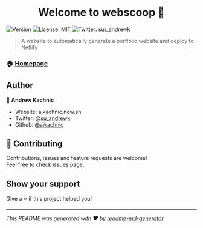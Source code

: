 <h1 align="center">Welcome to webscoop 👋</h1>
<p>
  <img alt="Version" src="https://img.shields.io/badge/version-0.10-blue.svg?cacheSeconds=2592000" />
  <a href="#" target="_blank">
    <img alt="License: MIT" src="https://img.shields.io/badge/License-MIT-yellow.svg" />
  </a>
  <a href="https://twitter.com/su\_andrewk" target="_blank">
    <img alt="Twitter: su\_andrewk" src="https://img.shields.io/twitter/follow/su\_andrewk.svg?style=social" />
  </a>
</p>

> A website to automatically generate a portfolio website and deploy to Netlify

### 🏠 [Homepage](webscoop)

## Author

👤 **Andrew Kachnic**

* Website: ajkachnic.now.sh
* Twitter: [@su\_andrewk](https://twitter.com/su\_andrewk)
* Github: [@ajkachnic](https://github.com/ajkachnic)

## 🤝 Contributing

Contributions, issues and feature requests are welcome!<br />Feel free to check [issues page](https://github.com/ajkachnic/webscoop/issues). 

## Show your support

Give a ⭐️ if this project helped you!

***
_This README was generated with ❤️ by [readme-md-generator](https://github.com/kefranabg/readme-md-generator)_
